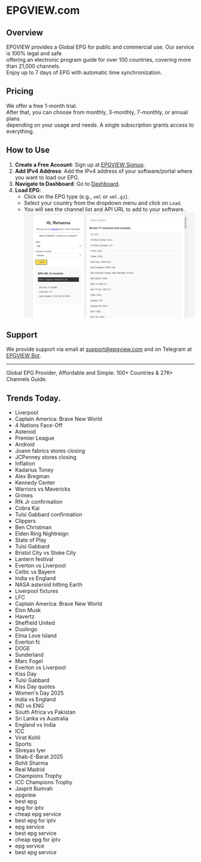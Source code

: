 # EPGVIEW.com



## Overview
EPGVIEW provides a Global EPG for public and commercial use. Our service is 100% legal and safe\
offering an electronic program guide for over 100 countries, covering more than 21,000 channels.\
Enjoy up to 7 days of EPG with automatic time synchronization.

## Pricing
We offer a free 1-month trial. \
After that, you can choose from monthly, 3-monthly, 7-monthly, or annual plans \
depending on your usage and needs. A single subscription grants access to everything.

## How to Use
1. **Create a Free Account**: Sign up at [EPGVIEW Signup](https://epgview.com/signup.php).
2. **Add IPv4 Address**: Add the IPv4 address of your software/portal where you want to load our EPG.
3. **Navigate to Dashboard**: Go to [Dashboard](https://epgview.com/dashboard.php).
4. **Load EPG**:
   - Click on the EPG type (e.g., `xml` or `xml.gz`).
   - Select your country from the dropdown menu and click on `Load`.
   - You will see the channel list and API URL to add to your software.
![EPGVIEW](img/dashboard.png)
## Support
We provide support via email at [support@epgview.com](mailto:support@epgview.com) and on Telegram at [EPGVIEW Bot](https://t.me/epgview_bot).

---

Global EPG Provider, Affordable and Simple. 100+ Countries & 27K+ Channels Guide.

## Trends Today.

- Liverpool
- Captain America: Brave New World
- 4 Nations Face-Off
- Asteroid
- Premier League
- Android
- Joann fabrics stores closing
- JCPenney stores closing
- Inflation
- Kadarius Toney
- Alex Bregman
- Kennedy Center
- Warriors vs Mavericks
- Grimes
- Rfk Jr confirmation
- Cobra Kai
- Tulsi Gabbard confirmation
- Clippers
- Ben Christman
- Elden Ring Nightreign
- State of Play
- Tulsi Gabbard
- Bristol City vs Stoke City
- Lantern festival
- Everton vs Liverpool
- Celtic vs Bayern
- India vs England
- NASA asteroid hitting Earth
- Liverpool fixtures
- LFC
- Captain America: Brave New World
- Elon Musk
- Havertz
- Sheffield United
- Duolingo
- Elma Love Island
- Everton fc
- DOGE
- Sunderland
- Marc Fogel
- Everton vs Liverpool
- Kiss Day
- Tulsi Gabbard
- Kiss Day quotes
- Women's Day 2025
- India vs England
- IND vs ENG
- South Africa vs Pakistan
- Sri Lanka vs Australia
- England vs India
- ICC
- Virat Kohli
- Sports
- Shreyas Iyer
- Shab-E-Barat 2025
- Rohit Sharma
- Real Madrid
- Champions Trophy
- ICC Champions Trophy
- Jasprit Bumrah
- epgview
- best epg
- epg for iptv
- cheap epg service
- best epg for iptv
- epg service
- best epg service
- cheap epg for iptv
- epg service
- best epg service
